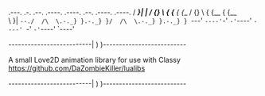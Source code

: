  .---. .-.     .--.   .----. .----.  .--.   .----. .----.
/  ___}| |    / {} \ { {__  { {__   / {} \ { {__  { {__  
\     }| `--./  /\  \.-._} }.-._} }/  /\  \.-._} }.-._} }
 `---' `----'`-'  `-'`----' `----' `-'  `-'`----' `----'
 
--------------------------| ) )--------------------------

A small Love2D animation library for use with Classy
https://github.com/DaZombieKiller/lualibs

--------------------------| ) )--------------------------
